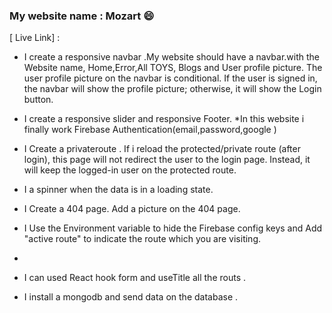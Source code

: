 ### My website name : Mozart :smile:


[ Live Link] : 

* I create a responsive  navbar .My website should have a navbar.with the Website name, Home,Error,All TOYS, Blogs and User profile picture. The user profile picture on the navbar is conditional. If the user is signed in, the navbar will show the profile picture; otherwise, it will show the Login button. 
* I create a responsive slider and responsive Footer.
*In this website i finally work Firebase Authentication(email,password,google )
* I Create a privateroute . If i reload the protected/private route (after login), this page will not redirect the user to the login page. Instead, it will keep the logged-in user on the protected route.
* I a spinner when the data is in a loading state.

 * I Create a 404 page. Add a picture on the 404 page.

* I Use the Environment variable to hide the Firebase config keys and Add "active route" to indicate the route which you are visiting.

* 

* I can used React hook form and useTitle all the routs .
* I install a mongodb and send data on the database . 




